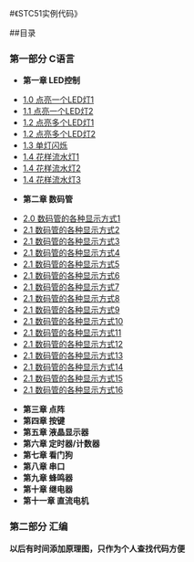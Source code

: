 #《STC51实例代码》

##目录
### 第一部分 C语言
* **第一章 LED控制**
 - [1.0 点亮一个LED灯1](src/1.0.c)
 - [1.1 点亮一个LED灯2](src/1.1.c)
 - [1.2 点亮多个LED灯1](src/1.2.0.c)
 - [1.2 点亮多个LED灯2](src/1.2.1.c)
 - [1.3 单灯闪烁](src/1.3.c)
 - [1.4 花样流水灯1](src/1.4.0.c)
 - [1.4 花样流水灯2](src/1.4.1.c)
 - [1.4 花样流水灯3](src/1.4.2.c)
* **第二章 数码管**
 - [2.0 数码管的各种显示方式1](src/2.0.0.c)
 - [2.1 数码管的各种显示方式2](src/2.0.1.c)
 - [2.1 数码管的各种显示方式3](src/2.0.2.c)
 - [2.1 数码管的各种显示方式4](src/2.0.3.c)
 - [2.1 数码管的各种显示方式5](src/2.0.4.c)
 - [2.1 数码管的各种显示方式6](src/2.0.5.c)
 - [2.1 数码管的各种显示方式7](src/2.0.6.c)
 - [2.1 数码管的各种显示方式8](src/2.0.7.c)
 - [2.1 数码管的各种显示方式9](src/2.0.8.c)
 - [2.1 数码管的各种显示方式10](src/2.0.9.c)
 - [2.1 数码管的各种显示方式11](src/2.0.10.c)
 - [2.1 数码管的各种显示方式12](src/2.0.11.c)
 - [2.1 数码管的各种显示方式13](src/2.0.12.c)
 - [2.1 数码管的各种显示方式14](src/2.0.13.c)
 - [2.1 数码管的各种显示方式15](src/2.0.14.c)
 - [2.1 数码管的各种显示方式16](src/2.0.15.c)
* **第三章 点阵**
* **第四章 按键**
* **第五章 液晶显示器**
* **第六章 定时器/计数器**
* **第七章 看门狗**
* **第八章 串口**
* **第九章 蜂鸣器**
* **第十章 继电器**
* **第十一章 直流电机**

### 第二部分 汇编




**以后有时间添加原理图，只作为个人查找代码方便**
